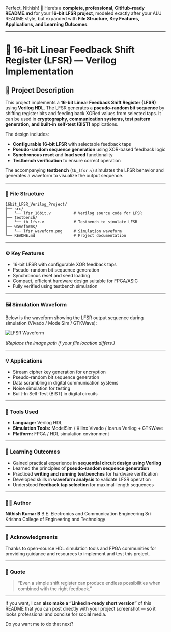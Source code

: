 Perfect, Nithish! 💪
Here’s a **complete, professional, GitHub-ready README.md** for your **16-bit LFSR project**, modeled exactly after your ALU README style, but expanded with **File Structure, Key Features, Applications, and Learning Outcomes**.

---

# 🔐 16-bit Linear Feedback Shift Register (LFSR) — Verilog Implementation

## 🧮 Project Description

This project implements a **16-bit Linear Feedback Shift Register (LFSR)** using **Verilog HDL**.
The LFSR generates a **pseudo-random bit sequence** by shifting register bits and feeding back XORed values from selected taps.
It can be used in **cryptography, communication systems, test pattern generation, and built-in self-test (BIST)** applications.

The design includes:

* **Configurable 16-bit LFSR** with selectable feedback taps
* **Pseudo-random sequence generation** using XOR-based feedback logic
* **Synchronous reset** and **load seed** functionality
* **Testbench verification** to ensure correct operation

The accompanying **testbench** (`tb_lfsr.v`) simulates the LFSR behavior and generates a waveform to visualize the output sequence.

---

### 📁 File Structure

```
16bit_LFSR_Verilog_Project/
├── src/
│   └── lfsr_16bit.v          # Verilog source code for LFSR
├── testbench/
│   └── tb_lfsr.v             # Testbench to simulate LFSR
├── waveforms/
│   └── lfsr_waveform.png     # Simulation waveform
└── README.md                 # Project documentation
```

---

### ⚙️ Key Features

* 16-bit LFSR with configurable XOR feedback taps
* Pseudo-random bit sequence generation
* Synchronous reset and seed loading
* Compact, efficient hardware design suitable for FPGA/ASIC
* Fully verified using testbench simulation

---

### 🖼️ Simulation Waveform

Below is the waveform showing the LFSR output sequence during simulation (Vivado / ModelSim / GTKWave):

![LFSR Waveform](waveforms/lfsr_waveform.png)

*(Replace the image path if your file location differs.)*

---

### 💡 Applications

* Stream cipher key generation for encryption
* Pseudo-random bit sequence generation
* Data scrambling in digital communication systems
* Noise simulation for testing
* Built-In Self-Test (BIST) in digital circuits

---

### 🧰 Tools Used

* **Language:** Verilog HDL
* **Simulation Tools:** ModelSim / Xilinx Vivado / Icarus Verilog + GTKWave
* **Platform:** FPGA / HDL simulation environment

---

### 🧠 Learning Outcomes

* Gained practical experience in **sequential circuit design using Verilog**
* Learned the principles of **pseudo-random sequence generation**
* Practiced **writing and running testbenches** for hardware verification
* Developed skills in **waveform analysis** to validate LFSR operation
* Understood **feedback tap selection** for maximal-length sequences

---

### 👨‍💻 Author

**Nithish Kumar B**
B.E. Electronics and Communication Engineering
Sri Krishna College of Engineering and Technology

---

### 🌟 Acknowledgments

Thanks to open-source HDL simulation tools and FPGA communities for providing guidance and resources to implement and test this project.

---

### 💬 Quote

> “Even a simple shift register can produce endless possibilities when combined with the right feedback.”

---

If you want, I can **also make a “LinkedIn-ready short version”** of this README that you can post directly with your project screenshot — so it looks professional and concise for social media.

Do you want me to do that next?
